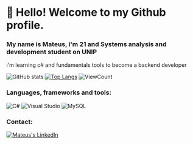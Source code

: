 # 👋 Hello! Welcome to my Github profile.
### My name is Mateus, i'm 21 and  Systems analysis and development student on UNIP

i'm learning c# and fundamentals tools to become a backend developer

![GitHub stats](https://github-readme-stats.vercel.app/api?username=Mhydo&show_icons=true&hide_title=true&count_private=true&include_all_commits=true&count_private=true&theme=dark)
[![Top Langs](https://github-readme-stats.vercel.app/api/top-langs/?username=Mhydo&theme=dark&hide_progress=true)](https://github.com/anuraghazra/github-readme-stats)
![ViewCount](https://komarev.com/ghpvc/?username=Mhydo&color=blueviolet)

### Languages, frameworks and tools:
![C#](https://img.shields.io/badge/C%23-239120?style=for-the-badge&logo=c-sharp&logoColor=white)
![Visual Studio](https://img.shields.io/badge/Visual_Studio-5C2D91?style=for-the-badge&logo=visual%20studio&logoColor=white)
![MySQL](https://img.shields.io/badge/MySQL-005C84?style=for-the-badge&logo=mysql&logoColor=white)

### Contact:
<a href="https://www.linkedin.com/in/mydo-olveira42/">
  <img alt="Mateus's LinkedIn" src="https://img.shields.io/badge/linkedin-%230077B5.svg?logo=linkedin&logoColor=white" />
</a>


                    
